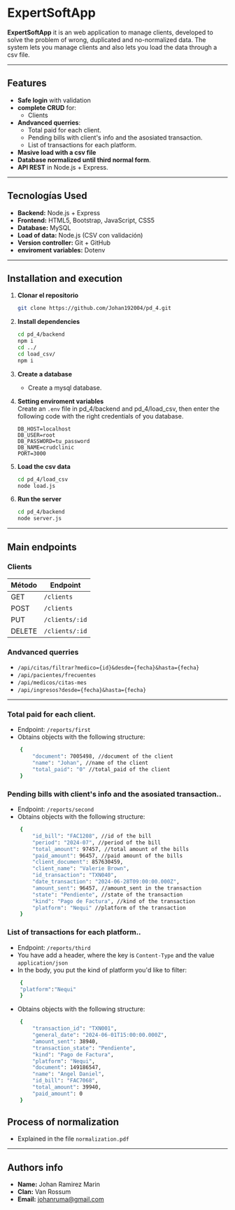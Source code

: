 # ExpertSoftApp

**ExpertSoftApp** it is an web application to manage clients, developed to solve the problem of wrong, duplicated and no-normalized data. The system lets you manage clients and also lets you load the data through a csv file.

---

## Features

- **Safe login** with validation
- **complete CRUD** for:
  - Clients
- **Andvanced querries**:
  - Total paid for each client.
  - Pending bills with client's info and the asosiated transaction.
  - List of transactions for each platform.
- **Masive load with a csv file**
- **Database normalized until third normal form**.
- **API REST** in Node.js + Express.

---

## Tecnologías Used

- **Backend:** Node.js + Express
- **Frontend:** HTML5, Bootstrap, JavaScript, CSS5
- **Database:** MySQL
- **Load of data:** Node.js (CSV con validación)
- **Version controller:** Git + GitHub
- **enviroment variables:** Dotenv

---


## Installation and execution

1. **Clonar el repositorio**
   ```bash
   git clone https://github.com/Johan192004/pd_4.git
   ```

2. **Install dependencies**
   ```bash
   cd pd_4/backend
   npm i
   cd ../
   cd load_csv/
   npm i
   ```

3. **Create a database**
   - Create a mysql database.


4. **Setting enviroment variables**  
   Create an `.env` file in pd_4/backend and pd_4/load_csv, then enter the following code with the right credentials of you database.
   ```env
   DB_HOST=localhost
   DB_USER=root
   DB_PASSWORD=tu_password
   DB_NAME=crudclinic
   PORT=3000
   ```
5. **Load the csv data**
   ```bash
   cd pd_4/load_csv
   node load.js
   ```

6. **Run the server**
   ```bash
   cd pd_4/backend
   node server.js
   ```

---

## Main endpoints

### Clients
| Método | Endpoint              | 
|--------|-----------------------|
| GET    | `/clients`            | 
| POST   | `/clients`            | 
| PUT    | `/clients/:id`        |  
| DELETE | `/clients/:id`        |

### Andvanced querries
- `/api/citas/filtrar?medico={id}&desde={fecha}&hasta={fecha}`
- `/api/pacientes/frecuentes`
- `/api/medicos/citas-mes`
- `/api/ingresos?desde={fecha}&hasta={fecha}`

---
### Total paid for each client.
- Endpoint: `/reports/first`
- Obtains objects with the following structure:
```bash
    {
        "document": 7005498, //document of the client
        "name": "Johan", //name of the client
        "total_paid": "0" //total_paid of the client
    }
```

### Pending bills with client's info and the asosiated transaction..
- Endpoint: `/reports/second`
- Obtains objects with the following structure:
```bash
    {
        "id_bill": "FAC1208", //id of the bill
        "period": "2024-07", //period of the bill
        "total_amount": 97457, //total amount of the bills
        "paid_amount": 96457, //paid amount of the bills
        "client_document": 857630459, 
        "client_name": "Valerie Brown",
        "id_transaction": "TXN040",
        "date_transaction": "2024-06-28T09:00:00.000Z",
        "amount_sent": 96457, //amount_sent in the transaction
        "state": "Pendiente", //state of the transaction
        "kind": "Pago de Factura", //kind of the transaction
        "platform": "Nequi" //platform of the transaction
    }
```

### List of transactions for each platform..
- Endpoint: `/reports/third`
- You have add a header, where the key is `Content-Type` and the value `application/json`
- In the body, you put the kind of platform you'd like to filter:
```bash
    {
    "platform":"Nequi"
    }
```
- Obtains objects with the following structure:
```bash
    {
        "transaction_id": "TXN001",
        "general_date": "2024-06-01T15:00:00.000Z",
        "amount_sent": 38940,
        "transaction_state": "Pendiente",
        "kind": "Pago de Factura",
        "platform": "Nequi",
        "document": 149186547,
        "name": "Angel Daniel",
        "id_bill": "FAC7068",
        "total_amount": 39940,
        "paid_amount": 0
    }
```

## Process of normalization

  
- Explained in the file `normalization.pdf`

---

## Authors info

- **Name:** Johan Ramirez Marin
- **Clan:** Van Rossum
- **Email:** johanruma@gmail.com